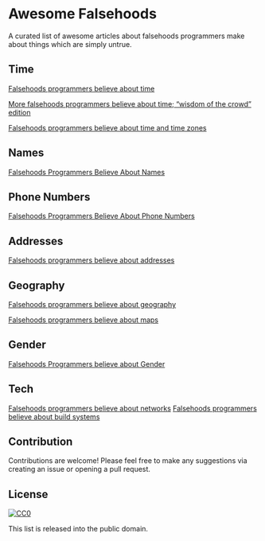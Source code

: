 # Awesome Falsehoods
A curated list of awesome articles about falsehoods programmers make about things which are simply untrue.

## Time

[Falsehoods programmers believe about time](http://infiniteundo.com/post/25326999628/falsehoods-programmers-believe-about-time)

[More falsehoods programmers believe about time; “wisdom of the crowd” edition](http://infiniteundo.com/post/25509354022/more-falsehoods-programmers-believe-about-time)

[Falsehoods programmers believe about time and time zones](http://www.creativedeletion.com/2015/01/28/falsehoods-programmers-date-time-zones.html)

## Names

[Falsehoods Programmers Believe About Names](http://www.kalzumeus.com/2010/06/17/falsehoods-programmers-believe-about-names/)

## Phone Numbers

[Falsehoods Programmers Believe About Phone Numbers](https://github.com/googlei18n/libphonenumber/blob/master/FALSEHOODS.md)

## Addresses

[Falsehoods programmers believe about addresses](https://www.mjt.me.uk/posts/falsehoods-programmers-believe-about-addresses/)

## Geography

[Falsehoods programmers believe about geography](http://wiesmann.codiferes.net/wordpress/?p=15187)

[Falsehoods programmers believe about maps](http://www.atlefren.net/post/2014/09/falsehoods-programmers-believe-about-maps/)

## Gender

[Falsehoods Programmers believe about Gender](https://medium.com/gender-2-0/falsehoods-programmers-believe-about-gender-f9a3512b4c9c#.wanm4lsrn)

## Tech

[Falsehoods programmers believe about networks](http://blog.erratasec.com/2012/06/falsehoods-programmers-believe-about.html)
[Falsehoods programmers believe about build systems](http://pozorvlak.livejournal.com/174763.html)

## Contribution

Contributions are welcome! Please feel free to make any suggestions via creating an issue or opening a pull request.

## License

[![CC0](http://i.creativecommons.org/p/zero/1.0/88x31.png)](http://creativecommons.org/publicdomain/zero/1.0/)

This list is released into the public domain.
